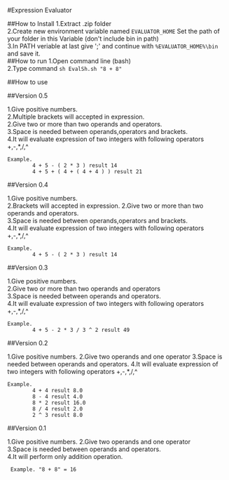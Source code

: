 #Expression Evaluator

##How to Install
1.Extract .zip folder  
2.Create new environment variable named `EVALUATOR_HOME` Set the path of your folder in this Variable (don't include bin in path)   
3.In PATH veriable at last give ';' and continue with `%EVALUATOR_HOME%\bin` and save it.   
##How to run
1.Open command line (bash)   
2.Type command `sh EvalSh.sh "8 + 8"`

##How to use

##Version 0.5

1.Give positive numbers.         
2.Multiple brackets will accepted in expression.     
2.Give two or more than two operands and operators.                 
3.Space is needed between operands,operators and brackets.                
4.It will evaluate expression of two integers with following operators          
    +,-,*,/,^
    
    Example.  
            4 + 5 - ( 2 * 3 ) result 14        
            4 + 5 + ( 4 + ( 4 + 4 ) ) result 21

##Version 0.4

1.Give positive numbers.       
2.Brackets will accepted in expression.
2.Give two or more than two operands and operators.           
3.Space is needed between operands,operators and brackets.          
4.It will evaluate expression of two integers with following operators     
    +,-,*,/,^
    
    Example.  
            4 + 5 - ( 2 * 3 ) result 14
            
##Version 0.3

1.Give positive numbers.    
2.Give two or more than two operands and operators     
3.Space is needed between operands and operators.     
4.It will evaluate expression of two integers with following operators     
    +,-,*,/,^
    
    Example.  
            4 + 5 - 2 * 3 / 3 ^ 2 result 49

##Version 0.2

1.Give positive numbers.
2.Give two operands and one operator
3.Space is needed between operands and operators.
4.It will evaluate expression of two integers with following operators
    +,-,*,/,^
    
    Example.  
            4 + 4 result 8.0
    	    8 - 4 result 4.0
	        8 * 2 result 16.0
	        8 / 4 result 2.0
	        2 ^ 3 result 8.0

##Version 0.1

1.Give positive numbers. 
2.Give two operands and one operator   
3.Space is needed between operands and operators.  
4.It will perform only addition operation.  

     Example. "8 + 8" = 16  
